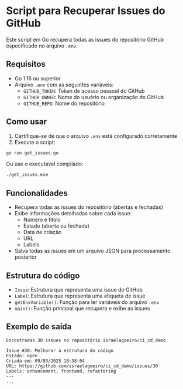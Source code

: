 # Script para Recuperar Issues do GitHub

Este script em Go recupera todas as issues do repositório GitHub especificado no arquivo `.env`.

## Requisitos

- Go 1.16 ou superior
- Arquivo `.env` com as seguintes variáveis:
  - `GITHUB_TOKEN`: Token de acesso pessoal do GitHub
  - `GITHUB_OWNER`: Nome do usuário ou organização do GitHub
  - `GITHUB_REPO`: Nome do repositório

## Como usar

1. Certifique-se de que o arquivo `.env` está configurado corretamente
2. Execute o script:

```bash
go run get_issues.go
```

Ou use o executável compilado:

```bash
./get_issues.exe
```

## Funcionalidades

- Recupera todas as issues do repositório (abertas e fechadas)
- Exibe informações detalhadas sobre cada issue:
  - Número e título
  - Estado (aberta ou fechada)
  - Data de criação
  - URL
  - Labels
- Salva todas as issues em um arquivo JSON para processamento posterior

## Estrutura do código

- `Issue`: Estrutura que representa uma issue do GitHub
- `Label`: Estrutura que representa uma etiqueta de issue
- `getEnvVariable()`: Função para ler variáveis do arquivo `.env`
- `main()`: Função principal que recupera e exibe as issues

## Exemplo de saída

```
Encontradas 30 issues no repositório israelagoeiro/ci_cd_demo:

Issue #30: Melhorar a estrutura do código
Estado: open
Criada em: 09/03/2025 18:38:04
URL: https://github.com/israelagoeiro/ci_cd_demo/issues/30
Labels: enhancement, frontend, refactoring
---
... 